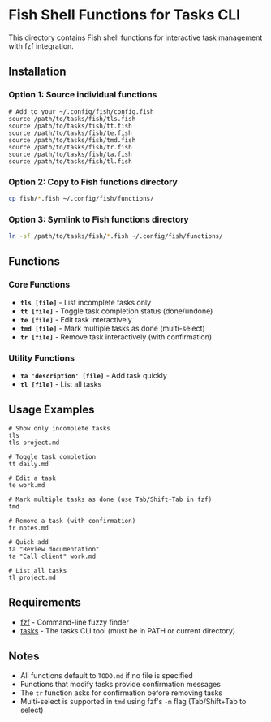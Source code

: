 # Fish Shell Functions for Tasks CLI

This directory contains Fish shell functions for interactive task management with fzf integration.

## Installation

### Option 1: Source individual functions
```fish
# Add to your ~/.config/fish/config.fish
source /path/to/tasks/fish/tls.fish
source /path/to/tasks/fish/tt.fish
source /path/to/tasks/fish/te.fish
source /path/to/tasks/fish/tmd.fish
source /path/to/tasks/fish/tr.fish
source /path/to/tasks/fish/ta.fish
source /path/to/tasks/fish/tl.fish
```

### Option 2: Copy to Fish functions directory
```bash
cp fish/*.fish ~/.config/fish/functions/
```

### Option 3: Symlink to Fish functions directory
```bash
ln -sf /path/to/tasks/fish/*.fish ~/.config/fish/functions/
```

## Functions

### Core Functions

- **`tls [file]`** - List incomplete tasks only
- **`tt [file]`** - Toggle task completion status (done/undone)
- **`te [file]`** - Edit task interactively
- **`tmd [file]`** - Mark multiple tasks as done (multi-select)
- **`tr [file]`** - Remove task interactively (with confirmation)

### Utility Functions

- **`ta 'description' [file]`** - Add task quickly
- **`tl [file]`** - List all tasks

## Usage Examples

```fish
# Show only incomplete tasks
tls
tls project.md

# Toggle task completion
tt daily.md

# Edit a task
te work.md

# Mark multiple tasks as done (use Tab/Shift+Tab in fzf)
tmd

# Remove a task (with confirmation)
tr notes.md

# Quick add
ta "Review documentation"
ta "Call client" work.md

# List all tasks
tl project.md
```

## Requirements

- [fzf](https://github.com/junegunn/fzf) - Command-line fuzzy finder
- [tasks](../README.md) - The tasks CLI tool (must be in PATH or current directory)

## Notes

- All functions default to `TODO.md` if no file is specified
- Functions that modify tasks provide confirmation messages
- The `tr` function asks for confirmation before removing tasks
- Multi-select is supported in `tmd` using fzf's `-m` flag (Tab/Shift+Tab to select)